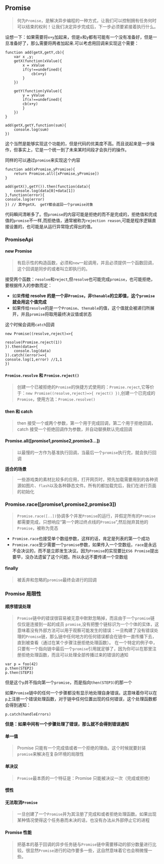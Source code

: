 ## Promise

> 何为`Promise`，是解决异步编程的一种方式，让我们可以控制拥有任务何时可以结束的权利！让我们决定异步完成后，下一步必须要紧接着执行什么。

设想一下：如果需要将`x+y`加起来，但是`x`和`y`都有可能有一个没有准备好，但是一旦准备好了，那么需要将两者加起来.可以考虑用回调来实现这个需要：

```
function add(getX,getY,cb){
	var x ,y;
	getX(function(xValue){
		x = xValue
		if(y!==undefined){
			cb(x+y)
		}
	})

	getY(function(yValue){
		y = yValue
		if(x!==undefined){
		cb(x+y)
		}
	})
}

add(getX,getY,function(sum){
	console.log(sum)
})
```

这个当然是能够实现这个功能的，但是代码的优美度不高。而且说起来是一步操作，但事实上，它是一个统一到了未来某时间段才会执行的操作。

同样的可以通过`promise`来实现这个内容

```
function add(xPromise,yPromise){
	return Promise.all([xPromise,yPromise])
}

add(getX(),getY()).then(function(data){
	console.log(data[0]+data[1])
},function(error){
console.log(error)
}) // 其中getX， getY都会返回一个promise对象
```

代码瞬间清晰多了。但`promise`的内容可能是拒绝的而不是完成的，拒绝值和完成值的`promise`不一样,而拒绝值，通常被称为`rejection reason`,可能是程序逻辑直接设置的，也可能是从运行异常隐式得出的值。

### PromiseApi

#### new Promise

> 有启示性的构造函数，必须和`new`一起调用，并且必须提供一个函数回调，这个回调是同步的或者叫立即执行的。

接受两个函数：`resolve`和`reject`,但`resolve`也可能完成`promise`，也可能拒绝，要根据传入的参数而定：

- 如果**传给 resolve 的是一个非`Promise`，非`thenable`的立即值，这个`promise`就会用这个值完成**
- 如果传给`resolve`的是一个`Promise`、`thenable`的值，这个值就会被递归所展开，并且`promise`将取用最终决议值或状态

这个时候会调用`catch`回调

```
new Promise((resolve,reject)=>{

resolve(Promise.reject(1))
}).then(data=>{
    console.log(data)
}).catch((error)=>{
console.log(1,error) //1,1
})
```

#### `Promise.resolve` 和 `Promise.reject()`

> 创建一个已被拒绝的`Promise`的快捷方式使用的：`Promise.reject`,它等价于：`new Promise((resolve,reject)=>{ reject() })`,创建一个已完成的`Promise`，使用方法：`Promise.resolve()`

#### then 和 catch

> then 接受一个或两个参数，第一个用于完成回调，第二个用于拒绝回调，
> catch 接受一个拒绝回调作为参数，并自动替换默认完成回调

#### Promise.all([promise1,promise2,promise3...])

> 以最慢的一方作为基准执行回调，当最后一个`promise`执行完，就会执行回调

**适合的场景**

> 一些游戏类的素材比较多的应用，打开网页时，预先加载需要用到的各种资源如图片、`flash`以及各种静态文件。所有的都加载完后，我们在进行页面的初始化

### Promise.race([promise1,promise2,promise3])

> `Promise.race([..])`协调多个并发`Promise`的运行，并假定所有的`Promise`都需要完成，只想响应“第一个跨过终点线的`Promise`”,然后抛弃其他的`Promise`，被称为竞态

- `Promise.race`也接受单个数组参数，这样的话，肯定是列表的第一个成功
- `Promise.race`至少需要一个`promise`参数，如果传入一个空数组，`race`是永远不会决议的，而不是立即发生决议。因为`Promise`的实现要比`ES6 Promise`提出要早，没办法遗留了这个问题。所以永远不要传递一个空数组

#### finally

> 被丢弃和忽略的`promise`最终会进行的回调

### Promise 局限性

#### 顺序错误处理

> `Promise`链中的错误很容易被无意中默默忽略掉，而且由于一个`promise`链仅仅是连接到一起的成员 `promise`,没有把整个链标识为一个个体的实体，这意味着没有外部方法可以用于观察可能发生的错误：一旦构建了没有错误处理的`Promise`链，那么链中任何地方的任何错误都会在链中一直传播下去，直到被查看（通过在某个步骤注册拒绝处理函数）。
> 在一个特定的例子中，只要有一个指向链中最后一个`promise`引用就足够了，因为你可以在那里注册拒绝处理函数，而且可以处理全部传播过来的错误的通知

```
var p = foo(42)
p.then(STEP2)
p.then(STEP3)
```

但是这个`p`并不指向第一个`promise`，而是指向`then(STEP3)`的那一个

如果`Promise`链中的任何一个步骤都没有显示地处理自身错误。这意味着你可以在`p`上注册一个错误处理函数，对于链中任何位置出现的任何错误，这个处理函数都会得到通知：

```
p.catch(handleErrors)
```

**但是：如果中间有一个步骤处理了错误，那么就不会得到错误通知**

#### 单一值

> Promise 只能有一个完成值或者一个拒绝的理由。这个时候就要封装`promise`来解决在复杂环境的局限性

#### 单决议

> `Promise`最本质的一个特征是：Promise 只能被决议一次（完成或拒绝）

#### 惯性

#### 无法取消`Promise`

> 一旦创建了一个`Promise`并为其注册了完成和或者拒绝处理函数。如果出现某种情况使得这个任务悬而未决的话，也没有办法从外部停止它的进程

#### Promise 性能

> 把基本的基于回调的异步任务链与`Promise`链中需要移动的部分数量进行比较。很显然`Promise`进行的动作要多一些，这自然意味着它也会稍微慢一些。
